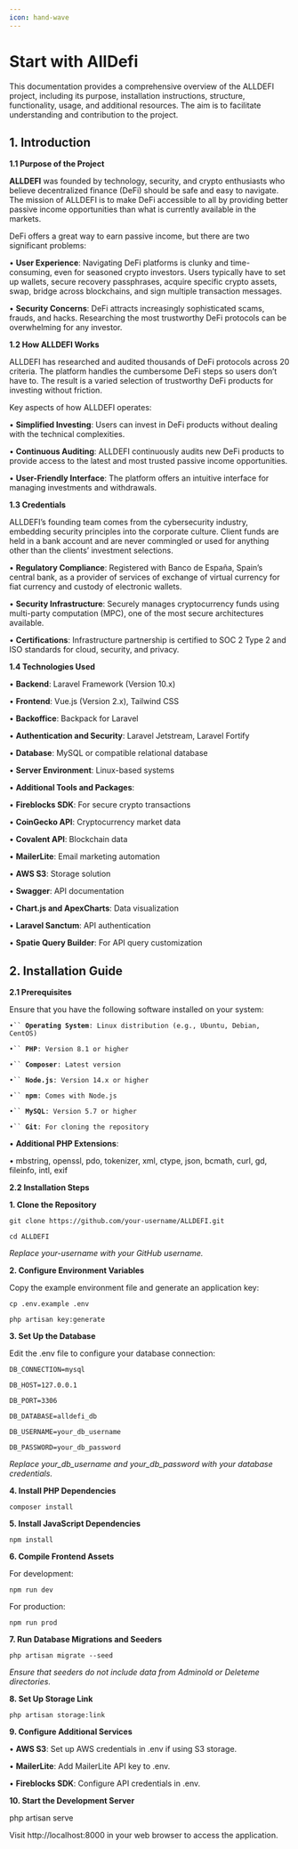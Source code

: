 ```yaml
---
icon: hand-wave
---
```


# Start with AllDefi

This documentation provides a comprehensive overview of the ALLDEFI project, including its purpose, installation instructions, structure, functionality, usage, and additional resources. The aim is to facilitate understanding and contribution to the project.

## **1. Introduction**

**1.1 Purpose of the Project**

**ALLDEFI** was founded by technology, security, and crypto enthusiasts who believe decentralized finance (DeFi) should be safe and easy to navigate. The mission of ALLDEFI is to make DeFi accessible to all by providing better passive income opportunities than what is currently available in the markets.

DeFi offers a great way to earn passive income, but there are two significant problems:

• **User Experience**: Navigating DeFi platforms is clunky and time-consuming, even for seasoned crypto investors. Users typically have to set up wallets, secure recovery passphrases, acquire specific crypto assets, swap, bridge across blockchains, and sign multiple transaction messages.

• **Security Concerns**: DeFi attracts increasingly sophisticated scams, frauds, and hacks. Researching the most trustworthy DeFi protocols can be overwhelming for any investor.

**1.2 How ALLDEFI Works**

ALLDEFI has researched and audited thousands of DeFi protocols across 20 criteria. The platform handles the cumbersome DeFi steps so users don’t have to. The result is a varied selection of trustworthy DeFi products for investing without friction.

Key aspects of how ALLDEFI operates:

• **Simplified Investing**: Users can invest in DeFi products without dealing with the technical complexities.

• **Continuous Auditing**: ALLDEFI continuously audits new DeFi products to provide access to the latest and most trusted passive income opportunities.

• **User-Friendly Interface**: The platform offers an intuitive interface for managing investments and withdrawals.

**1.3 Credentials**

ALLDEFI’s founding team comes from the cybersecurity industry, embedding security principles into the corporate culture. Client funds are held in a bank account and are never commingled or used for anything other than the clients’ investment selections.

• **Regulatory Compliance**: Registered with Banco de España, Spain’s central bank, as a provider of services of exchange of virtual currency for fiat currency and custody of electronic wallets.

• **Security Infrastructure**: Securely manages cryptocurrency funds using multi-party computation (MPC), one of the most secure architectures available.

• **Certifications**: Infrastructure partnership is certified to SOC 2 Type 2 and ISO standards for cloud, security, and privacy.

**1.4 Technologies Used**

• **Backend**: Laravel Framework (Version 10.x)

• **Frontend**: Vue.js (Version 2.x), Tailwind CSS

• **Backoffice**: Backpack for Laravel

• **Authentication and Security**: Laravel Jetstream, Laravel Fortify

• **Database**: MySQL or compatible relational database

• **Server Environment**: Linux-based systems

• **Additional Tools and Packages**:

• **Fireblocks SDK**: For secure crypto transactions

• **CoinGecko API**: Cryptocurrency market data

• **Covalent API**: Blockchain data

• **MailerLite**: Email marketing automation

• **AWS S3**: Storage solution

• **Swagger**: API documentation

• **Chart.js and ApexCharts**: Data visualization

• **Laravel Sanctum**: API authentication

• **Spatie Query Builder**: For API query customization

## **2. Installation Guide**

**2.1 Prerequisites**

Ensure that you have the following software installed on your system:

`•`` `**`Operating System`**`: Linux distribution (e.g., Ubuntu, Debian, CentOS)`

`•`` `**`PHP`**`: Version 8.1 or higher`

`•`` `**`Composer`**`: Latest version`

`•`` `**`Node.js`**`: Version 14.x or higher`

`•`` `**`npm`**`: Comes with Node.js`

`•`` `**`MySQL`**`: Version 5.7 or higher`

`•`` `**`Git`**`: For cloning the repository`

• **Additional PHP Extensions**:

• mbstring, openssl, pdo, tokenizer, xml, ctype, json, bcmath, curl, gd, fileinfo, intl, exif

**2.2 Installation Steps**

**1. Clone the Repository**

`git clone https://github.com/your-username/ALLDEFI.git`

`cd ALLDEFI`

_Replace_ _your-username_ _with your GitHub username._

**2. Configure Environment Variables**

Copy the example environment file and generate an application key:

`cp .env.example .env`

`php artisan key:generate`

**3. Set Up the Database**

Edit the .env file to configure your database connection:

`DB_CONNECTION=mysql`

`DB_HOST=127.0.0.1`

`DB_PORT=3306`

`DB_DATABASE=alldefi_db`

`DB_USERNAME=your_db_username`

`DB_PASSWORD=your_db_password`

_Replace_ _your\_db\_username_ _and_ _your\_db\_password_ _with your database credentials._

**4. Install PHP Dependencies**

`composer install`

**5. Install JavaScript Dependencies**

`npm install`

**6. Compile Frontend Assets**

For development:

`npm run dev`

For production:

`npm run prod`

**7. Run Database Migrations and Seeders**

`php artisan migrate --seed`

_Ensure that seeders do not include data from_ _Adminold_ _or_ _Deleteme_ _directories._

**8. Set Up Storage Link**

`php artisan storage:link`

**9. Configure Additional Services**

• **AWS S3**: Set up AWS credentials in .env if using S3 storage.

• **MailerLite**: Add MailerLite API key to .env.

• **Fireblocks SDK**: Configure API credentials in .env.

**10. Start the Development Server**

php artisan serve

Visit http://localhost:8000 in your web browser to access the application.

##
